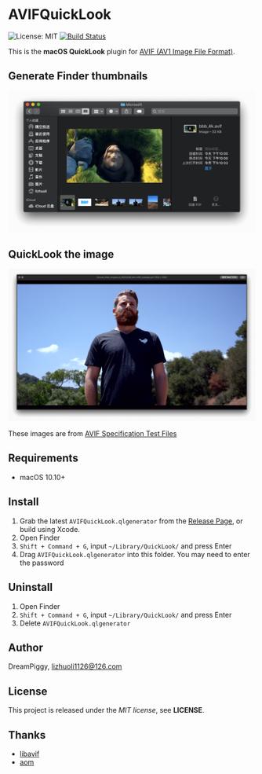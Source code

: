# AVIFQuickLook

![License: MIT](https://img.shields.io/badge/license-MIT-blue.svg?style=flat) [![Build Status](https://travis-ci.org/dreampiggy/AVIFQuickLook.svg?branch=master)](https://travis-ci.org/dreampiggy/AVIFQuickLook) 

This is the **macOS QuickLook** plugin for [AVIF (AV1 Image File Format)](https://aomediacodec.github.io/av1-avif/).

## Generate Finder thumbnails

![](https://raw.githubusercontent.com/dreampiggy/AVIFQuickLook/master/Screenshot/Thumbnails.png)

## QuickLook the image

![](https://raw.githubusercontent.com/dreampiggy/AVIFQuickLook/master/Screenshot/Preview.png)

These images are from [AVIF Specification Test Files](https://github.com/AOMediaCodec/av1-avif/blob/master/testFiles/)

## Requirements

+ macOS 10.10+

## Install

1. Grab the latest `AVIFQuickLook.qlgenerator` from the [Release Page](https://github.com/dreampiggy/AVIFQuickLook/releases/latest), or build using Xcode.
2. Open Finder
3. `Shift + Command + G`, input `~/Library/QuickLook/` and press Enter
4. Drag `AVIFQuickLook.qlgenerator` into this folder. You may need to enter the password

## Uninstall

1. Open Finder
2. `Shift + Command + G`, input `~/Library/QuickLook/` and press Enter
3. Delete `AVIFQuickLook.qlgenerator`

## Author

DreamPiggy, lizhuoli1126@126.com

## License

This project is released under the *MIT license*, see **LICENSE**.

## Thanks

+ [libavif](https://github.com/joedrago/avif)
+ [aom](https://aomedia.googlesource.com/aom/)

